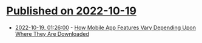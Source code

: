 # [Published on 2022-10-19](index.md)

* [2022-10-19, 01:26:00](https://soylentnews.org/article.pl?sid=22/10/18/1158211&from=rss) - [How Mobile App Features Vary Depending Upon Where They Are Downloaded](https://soylentnews.org/article.pl?sid=22/10/18/1158211&from=rss)
